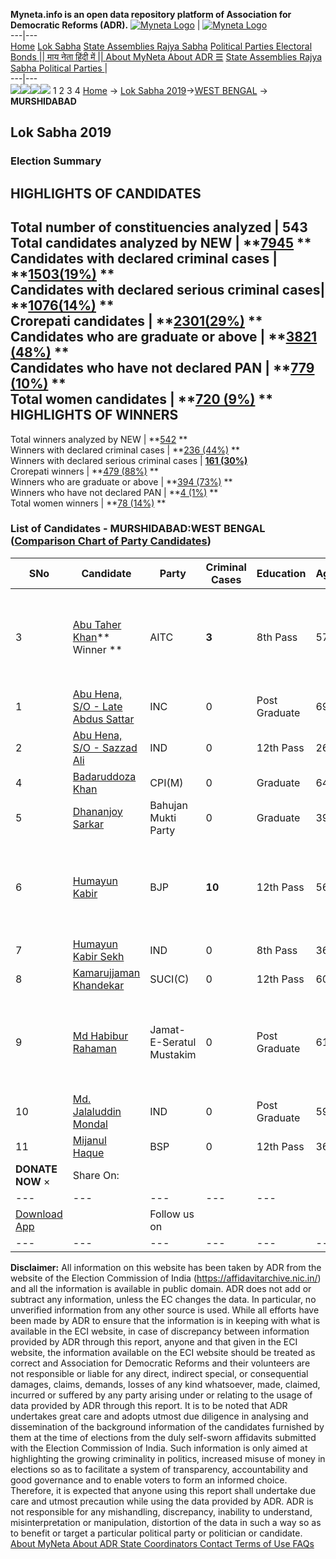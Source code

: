 **Myneta.info is an open data repository platform of Association for Democratic Reforms (ADR).**
[![Myneta Logo](https://www.myneta.info/lib/img/myneta-logo.png)](https://www.myneta.info/) | [![Myneta Logo](https://www.myneta.info/lib/img/adr-logo.png)](https://adrindia.org)  
---|---  
[Home](https://www.myneta.info/) [Lok Sabha](https://www.myneta.info/#ls "Lok Sabha") [ State Assemblies ](https://www.myneta.info/#sa "State Assemblies") [Rajya Sabha](https://www.myneta.info/#rs "Rajya Sabha") [Political Parties ](https://www.myneta.info/party "Political Parties") [ Electoral Bonds ](https://www.myneta.info/electoral_bonds "Electoral Bonds") [ || माय नेता हिंदी में || ](https://translate.google.co.in/translate?prev=hp&hl=en&js=y&u=www.myneta.info&sl=en&tl=hi&history_state0=) [ About MyNeta ](https://adrindia.org/content/about-myneta) [ About ADR ](https://adrindia.org/about-adr/who-we-are) [☰](javascript:void\(0\))
[ State Assemblies ](https://www.myneta.info/#sa "State Assemblies") [ Rajya Sabha ](https://www.myneta.info/#rs "Rajya Sabha") [ Political Parties ](https://www.myneta.info/party "Political Parties")
|   
---|---  
![](https://www.myneta.info/lib/img/banner/banner-1.png)![](https://www.myneta.info/lib/img/banner/banner-2.png)![](https://www.myneta.info/lib/img/banner/banner-3.png)![](https://www.myneta.info/lib/img/banner/banner-4.png)
1  2  3  4 
[Home](https://www.myneta.info/) → [Lok Sabha 2019](https://www.myneta.info/LokSabha2019/)→[WEST BENGAL](https://www.myneta.info/LokSabha2019/index.php?action=show_constituencies&state_id=58) → **MURSHIDABAD**
### 
## Lok Sabha 2019
###  Election Summary 
HIGHLIGHTS OF CANDIDATES  
---  
Total number of constituencies analyzed |  543   
Total candidates analyzed by NEW | **[7945](https://www.myneta.info/LokSabha2019/index.php?action=summary&subAction=candidates_analyzed&sort=candidate#summary) **  
Candidates with declared criminal cases | **[1503(19%)](https://www.myneta.info/LokSabha2019/index.php?action=summary&subAction=crime&sort=candidate#summary) **  
Candidates with declared serious criminal cases| **[1076(14%)](https://www.myneta.info/LokSabha2019/index.php?action=summary&subAction=serious_crime&sort=candidate#summary) **  
Crorepati candidates | **[2301(29%)](https://www.myneta.info/LokSabha2019/index.php?action=summary&subAction=crorepati&sort=candidate#summary) **  
Candidates who are graduate or above | **[3821 (48%)](https://www.myneta.info/LokSabha2019/index.php?action=summary&subAction=education&sort=candidate#summary) **  
Candidates who have not declared PAN | **[779 (10%)](https://www.myneta.info/LokSabha2019/index.php?action=summary&subAction=without_pan&sort=candidate#summary) **  
Total women candidates | **[720 (9%)](https://www.myneta.info/LokSabha2019/index.php?action=summary&subAction=women_candidate&sort=candidate#summary) **  
HIGHLIGHTS OF WINNERS  
---  
Total winners analyzed by NEW | **[542](https://www.myneta.info/LokSabha2019/index.php?action=summary&subAction=winner_analyzed&sort=candidate#summary) **  
Winners with declared criminal cases | **[236 (44%)](https://www.myneta.info/LokSabha2019/index.php?action=summary&subAction=winner_crime&sort=candidate#summary) **  
Winners with declared serious criminal cases | **[161 (30%)](https://www.myneta.info/LokSabha2019/index.php?action=summary&subAction=winner_serious_crime&sort=candidate#summary)**  
Crorepati winners | **[479 (88%)](https://www.myneta.info/LokSabha2019/index.php?action=summary&subAction=winner_crorepati&sort=candidate#summary) **  
Winners who are graduate or above | **[394 (73%)](https://www.myneta.info/LokSabha2019/index.php?action=summary&subAction=winner_education&sort=candidate#summary) **  
Winners who have not declared PAN | **[4 (1%)](https://www.myneta.info/LokSabha2019/index.php?action=summary&subAction=winner_without_pan&sort=candidate#summary) **  
Total women winners | **[78 (14%)](https://www.myneta.info/LokSabha2019/index.php?action=summary&subAction=winner_women&sort=candidate#summary) **  
### List of Candidates - MURSHIDABAD:WEST BENGAL ([Comparison Chart of Party Candidates](https://www.myneta.info/LokSabha2019/comparisonchart.php?constituency_id=968))
SNo | Candidate| Party| Criminal Cases| Education| Age| Total Assets| Liabilities  
---|---|---|---|---|---|---|---  
3  | [Abu Taher Khan](https://www.myneta.info/LokSabha2019/candidate.php?candidate_id=7462)** Winner ** | AITC | **3** | 8th Pass| 57 | ![](https://myneta.info/image_v2.php?myneta_folder=LokSabha2019&candidate_id=7462&col=ta) | ![](https://myneta.info/image_v2.php?myneta_folder=LokSabha2019&candidate_id=7462&col=lia)  
1  | [Abu Hena, S/O - Late Abdus Sattar](https://www.myneta.info/LokSabha2019/candidate.php?candidate_id=7460) | INC | 0 | Post Graduate| 69 | Rs 80,21,988 ~ 80 Lacs+ | Rs 0 ~   
2  | [Abu Hena, S/O - Sazzad Ali](https://www.myneta.info/LokSabha2019/candidate.php?candidate_id=9901) | IND | 0 | 12th Pass| 26 | Rs 7,25,512 ~ 7 Lacs+ | Rs 0 ~   
4  | [Badaruddoza Khan](https://www.myneta.info/LokSabha2019/candidate.php?candidate_id=7459) | CPI(M) | 0 | Graduate| 64 | Rs 48,93,387 ~ 48 Lacs+ | Rs 42,492 ~ 42 Thou+  
5  | [Dhananjoy Sarkar](https://www.myneta.info/LokSabha2019/candidate.php?candidate_id=9900) | Bahujan Mukti Party | 0 | Graduate| 39 | Rs 6,15,796 ~ 6 Lacs+ | Rs 0 ~   
6  | [Humayun Kabir](https://www.myneta.info/LokSabha2019/candidate.php?candidate_id=7863) | BJP | **10** | 12th Pass| 56 | ![](https://myneta.info/image_v2.php?myneta_folder=LokSabha2019&candidate_id=7863&col=ta) | ![](https://myneta.info/image_v2.php?myneta_folder=LokSabha2019&candidate_id=7863&col=lia)  
7  | [Humayun Kabir Sekh](https://www.myneta.info/LokSabha2019/candidate.php?candidate_id=8259) | IND | 0 | 8th Pass| 36 | Rs 7,77,750 ~ 7 Lacs+ | Rs 0 ~   
8  | [Kamarujjaman Khandekar](https://www.myneta.info/LokSabha2019/candidate.php?candidate_id=7457) | SUCI(C) | 0 | 12th Pass| 60 | Rs 1,10,253 ~ 1 Lacs+ | Rs 0 ~   
9  | [Md Habibur Rahaman](https://www.myneta.info/LokSabha2019/candidate.php?candidate_id=7458) | Jamat-E-Seratul Mustakim | 0 | Post Graduate| 61 | ![](https://myneta.info/image_v2.php?myneta_folder=LokSabha2019&candidate_id=7458&col=ta) | ![](https://myneta.info/image_v2.php?myneta_folder=LokSabha2019&candidate_id=7458&col=lia)  
10  | [Md. Jalaluddin Mondal](https://www.myneta.info/LokSabha2019/candidate.php?candidate_id=9902) | IND | 0 | Post Graduate| 59 | Rs 80,70,000 ~ 80 Lacs+ | Rs 0 ~   
11  | [Mijanul Haque](https://www.myneta.info/LokSabha2019/candidate.php?candidate_id=7461) | BSP | 0 | 12th Pass| 36 | Rs 32,49,000 ~ 32 Lacs+ | Rs 21,50,000 ~ 21 Lacs+  
|  **DONATE NOW** × |  Share On:  | [](https://api.whatsapp.com/send?text=https%3A%2F%2Fmyneta.info%2Fpunjab2022%2Findex.php%3Faction%3Dshow_constituencies%26state_id%3D19) | [](https://www.facebook.com/sharer/sharer.php?u=https%3A%2F%2Fmyneta.info%2Fpunjab2022%2Findex.php%3Faction%3Dshow_constituencies%26state_id%3D19) | [](https://twitter.com/share?url=https%3A%2F%2Fmyneta.info%2Fpunjab2022%2Findex.php%3Faction%3Dshow_constituencies%26state_id%3D19)  
---|---|---|---|---  
| [ Download App ](https://play.google.com/store/apps/details?id=com.webrosoft.myneta1&pcampaignid=pcampaignidMKT-Other-global-all-co-prtnr-py-PartBadge-Mar2515-1) | [](https://play.google.com/store/apps/details?id=com.webrosoft.myneta1&pcampaignid=pcampaignidMKT-Other-global-all-co-prtnr-py-PartBadge-Mar2515-1) |  Follow us on  | [](https://www.facebook.com/adrindia.org/) | [](https://twitter.com/adrspeaks) | [](https://groups.google.com/g/national-election-watch?hl=en&pli=1) | [](https://www.instagram.com/adrspeaks/) | [](https://www.youtube.com/user/adrspeaks) | [](https://sharechat.com/profile/adrspeaks)  
---|---|---|---|---|---|---|---|---  
**Disclaimer:** All information on this website has been taken by ADR from the website of the Election Commission of India (https://affidavitarchive.nic.in/) and all the information is available in public domain. ADR does not add or subtract any information, unless the EC changes the data. In particular, no unverified information from any other source is used. While all efforts have been made by ADR to ensure that the information is in keeping with what is available in the ECI website, in case of discrepancy between information provided by ADR through this report, anyone and that given in the ECI website, the information available on the ECI website should be treated as correct and Association for Democratic Reforms and their volunteers are not responsible or liable for any direct, indirect special, or consequential damages, claims, demands, losses of any kind whatsoever, made, claimed, incurred or suffered by any party arising under or relating to the usage of data provided by ADR through this report. It is to be noted that ADR undertakes great care and adopts utmost due diligence in analysing and dissemination of the background information of the candidates furnished by them at the time of elections from the duly self-sworn affidavits submitted with the Election Commission of India. Such information is only aimed at highlighting the growing criminality in politics, increased misuse of money in elections so as to facilitate a system of transparency, accountability and good governance and to enable voters to form an informed choice. Therefore, it is expected that anyone using this report shall undertake due care and utmost precaution while using the data provided by ADR. ADR is not responsible for any mishandling, discrepancy, inability to understand, misinterpretation or manipulation, distortion of the data in such a way so as to benefit or target a particular political party or politician or candidate. 
[ About MyNeta ](https://adrindia.org/content/about-myneta) [ About ADR ](https://adrindia.org/about-adr/who-we-are) [ State Coordinators ](https://adrindia.org/about-adr/state-coordinators) [ Contact ](https://adrindia.org/contact-us) [ Terms of Use ](https://adrindia.org/content/adr-terms-use) [ FAQs ](https://adrindia.org/content/faqs)
